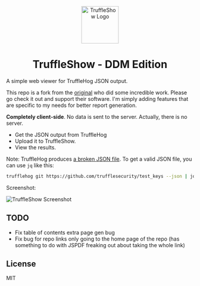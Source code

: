 <div align="center">
<img src="./src/public/android-chrome-192x192.png" alt="TruffleShow Logo" width="100" height="100">
<h1>TruffleShow - DDM Edition</h1>
</div>

A simple web viewer for TruffleHog JSON output.

This repo is a fork from the [original](https://github.com/alioguzhan/truffleshow) who did some incredible work. Please go check it out and support their software. I'm simply adding features that are specific to my needs for better report generation.

**Completely client-side**. No data is sent to the server. Actually, there is no server.

- Get the JSON output from TruffleHog
- Upload it to TruffleShow.
- View the results.

Note: TruffleHog produces [a broken JSON file](https://github.com/trufflesecurity/trufflehog/issues/2164). To get a valid JSON file, you can use `jq` like this:

```sh
trufflehog git https://github.com/trufflesecurity/test_keys --json | jq -s . > trufflehog.json
```

Screenshot:

![TruffleShow Screenshot](./ss.png)

## TODO

- Fix table of contents extra page gen bug
- Fix bug for repo links only going to the home page of the repo (has something to do with JSPDF freaking out about taking the whole link)

## License

MIT
